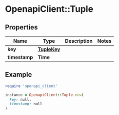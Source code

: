 # OpenapiClient::Tuple

## Properties

| Name | Type | Description | Notes |
| ---- | ---- | ----------- | ----- |
| **key** | [**TupleKey**](TupleKey.md) |  |  |
| **timestamp** | **Time** |  |  |

## Example

```ruby
require 'openapi_client'

instance = OpenapiClient::Tuple.new(
  key: null,
  timestamp: null
)
```

